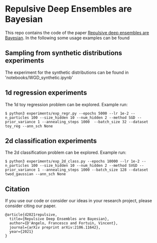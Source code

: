 # Repulsive Deep Ensembles are Bayesian

This repo contains the code of the paper [Repulsive deep ensembles are Bayesian](https://proceedings.neurips.cc/paper/2021/hash/1c63926ebcabda26b5cdb31b5cc91efb-Abstract.html). In the following some usage examples can be found

## Sampling from synthetic distributions experiments 
The experiment for the synthetic distributions can be found in 'notebooks/WGD_synthetic.ipynb'

## 1d regression experiments

The 1d toy regression problem can be explored. Example run:

```console
$ python3 experiments/exp_regr.py --epochs 5000 --lr 1e-2 --n_particles 100 --size_hidden 10 --num_hidden 2 --method SGD --prior_variance 1 --annealing_steps 1000  --batch_size 32 --dataset toy_reg --ann_sch None 

```

## 2d classification experiments

The 2d classification problem can be explored. Example run:

```console
$ python3 experiments/exp_2d_class.py --epochs 10000 --lr 1e-2 --n_particles 100 --size_hidden 10 --num_hidden 2 --method SVGD --prior_variance 1 --annealing_steps 1000 --batch_size 128 --dataset twod_gaussian --ann_sch None 

```
## Citation

If you use our code or consider our ideas in your research project, please consider citing our paper.
```
@article{d2021repulsive,
  title={Repulsive Deep Ensembles are Bayesian},
  author={D'Angelo, Francesco and Fortuin, Vincent},
  journal={arXiv preprint arXiv:2106.11642},
  year={2021}
}
```
